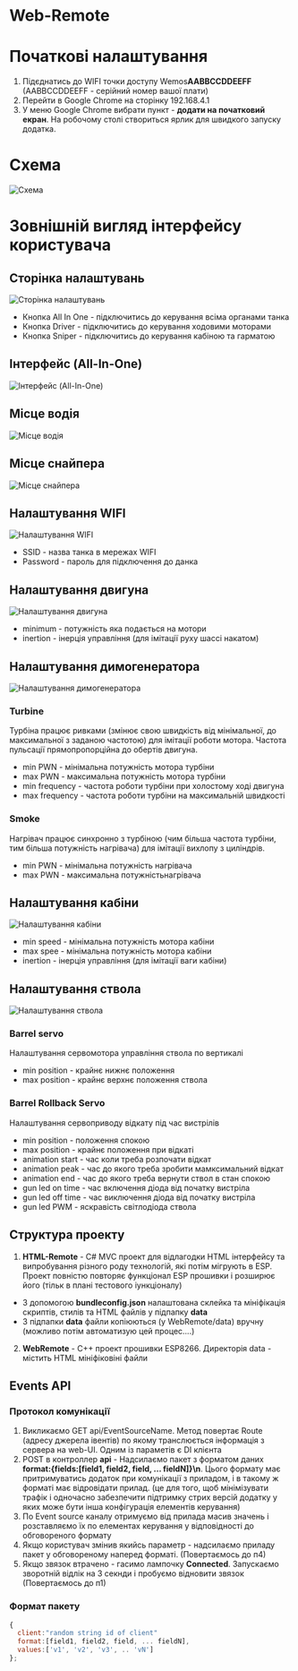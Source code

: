 # Web-Remote

# Початкові налаштування
1. Підєднатись до WIFI точки доступу Wemos**AABBCCDDEEFF** (AABBCCDDEEFF - серійний номер вашої плати)
2. Перейти в Google Chrome на сторінку 192.168.4.1
3. У меню Google Chrome вибрати пункт - **додати на початковий екран**. На робочому столі створиться ярлик для швидкого запуску додатка.

# Схема

![Схема](/tools/img/schematic.jpg)

# Зовнішній вигляд інтерфейсу користувача

## Сторінка налаштувань
![Сторінка налаштувань](/tools/img/1-settings.png)

* Кнопка All In One - підключитись до керування всіма органами танка
* Кнопка Driver - підключитись до керування ходовими моторами
* Кнопка Sniper - підключитись до керування кабіною та гарматою

## Інтерфейс (All-In-One)
![Інтерфейс (All-In-One)](/tools/img/2-all-in-one.png)

## Місце водія
![Місце водія](/tools/img/3-driver.png)

## Місце снайпера
![Місце снайпера](/tools/img/4-sniper.png)

## Налаштування WIFI
![Налаштування WIFI](/tools/img/5-wifi-config.png)
* SSID - назва танка в мережах WIFI
* Password - пароль для підключення до данка

## Налаштування двигуна
![Налаштування двигуна](/tools/img/6-engine.png)
* minimum - потужність яка подається на мотори
* inertion - інерція управління (для імітації руху шассі накатом)

## Налаштування димогенератора
![Налаштування димогенератора](/tools/img/7-smoke.png)
### Turbine

Турбіна працює ривками (змінює свою швидкість від мінімальної, до максимальної з заданою частотою)  для імітації роботи мотора. 
Частота пульсації прямопропорційна до обертів двигуна.

 * min PWN - мінімальна потужність мотора турбіни
 * max PWN - максимальна потужність мотора турбіни
 * min frequency - частота роботи турбіни при холостому ході двигуна
 * max frequency - частота роботи турбіни на максимальній швидкості

### Smoke

Нагрівач працює синхронно з турбіною (чим більша частота турбіни, тим більша потужність нагрівача) для імітації вихлопу з циліндрів.

 * min PWN - мінімальна потужність нагрівача
 * max PWN - максимальна потужністьнагрівача

## Налаштування кабіни
![Налаштування кабіни](/tools/img/8-tank-turrent.png)
* min speed - мінімальна потужність мотора кабіни
* max spee - мінімальна потужність мотора кабіни
* inertion - інерція управління (для імітації ваги кабіни)

## Налаштування ствола
![Налаштування ствола](/tools/img/9-barel.png)
### Barrel servo

Налаштування сервомотора управління ствола по вертикалі

 * min position - крайнє нижнє положення
 * max position - крайнє верхнє положення ствола

### Barrel Rollback Servo

Налаштування сервоприводу відкату під час вистрілів

 * min position - положення спокою
 * max position - крайнє положення при відкаті
 * animation start - час коли треба розпочати відкат
 * animation peak - час до якого треба зробити мамксимальний відкат
 * animation end - час до якого треба вернути ствол в стан спокою
 * gun led on time - час включення діода від початку вистріла
 * gun led off time - час виключення діода від початку вистріла
 * gun led PWM - яскравість світлодіода ствола


## Структура проекту
1. **HTML-Remote** - C# MVC проект для відлагодки HTML інтерфейсу та випробування різного роду технологій, які потім мігрують в ESP. Проект повністю повторяє функціонал ESP прошивки і розширює його (тільк в плані тестового іункціоналу)
  * З допомогою **bundleconfig.json** налаштована склейка та мініфікація скриптів, стилів та HTML файлів у підпапку **data**
  * З підпапки **data** файли копіюються (у WebRemote/data) вручну (можливо потім автоматизую цей процес....)
2. **WebRemote** - C++ проект прошивки ESP8266. Директорія data - містить HTML мініфіковіні файли
## Events API
### Протокол комунікації
1. Викликаємо GET api/EventSourceName. Метод повертає Route (адресу джерела івентів) по якому транслюється інформація з сервера на web-UI. Одним із параметів є DI клієнта
2. POST в контроллер **api** - Надсилаємо пакет з форматом даних **format:{fields:[field1, field2, field, ... fieldN]}\n**. Цього формату має притримуватись додаток при комунікації з приладом, і в такому ж форматі має відровідати прилад. (це для того, щоб мінімізувати трафік і одночасно забезпечити підтримку стрих версій додатку у яких може бути інша конфігурація елементів керування)
4. По Event source каналу отримуємо від прилада масив значень і розставляємо їх по елементах керування у відповідності до обговореного формату
5. Якщо користувач змінив якийсь параметр - надсилаємо приладу пакет у обговореному наперед форматі. (Повертаємось до п4)
6. Якщо звязок втрачено - гасимо лампочку **Connected**. Запускаємо зворотній відлік на 3 секнди і пробуємо відновити звязок (Повертаємось до п1)
### Формат пакету
```javascript
{
  client:"random string id of client"
  format:[field1, field2, field, ... fieldN],
  values:['v1', 'v2', 'v3', .. 'vN']
};
```

